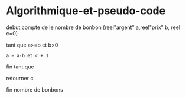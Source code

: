 # Algorithmique-et-pseudo-code

debut compte de le nombre de bonbon (reel"argent" a,reel"prix" b, reel c=0)
  
  tant que a>=b et b>0 
  
    a ← a-b et c + 1
  
  fin tant que
  
  retourner c

fin nombre de bonbons
